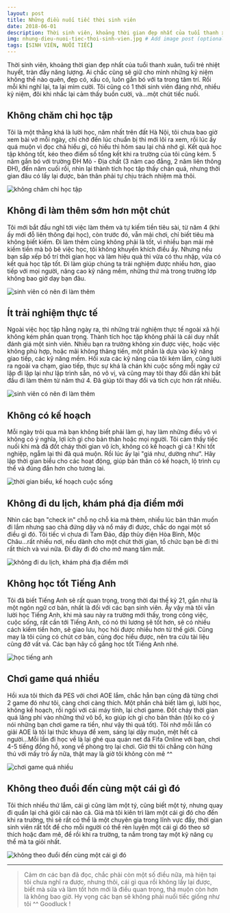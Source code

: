 ```yaml
---
layout: post
title: Những điều nuối tiếc thời sinh viên
date: 2018-06-01
description: Thời sinh viên, khoảng thời gian đẹp nhất của tuổi thanh xuân, tuổi trẻ nhiệt huyết, tràn đầy năng lượng. Ai chắc cũng sẽ giữ cho mình những kỷ niệm không thể nào quên, đẹp có, xấu có, luôn gắn bó với ta trong tâm trí.
img: nhung-dieu-nuoi-tiec-thoi-sinh-vien.jpg # Add image post (optional)
tags: [SINH VIÊN, NUỐI TIẾC]
---
```

Thời sinh viên, khoảng thời gian đẹp nhất của tuổi thanh xuân, tuổi trẻ nhiệt huyết, tràn đầy năng lượng. Ai chắc cũng sẽ giữ cho mình những kỷ niệm không thể nào quên, đẹp có, xấu có, luôn gắn bó với ta trong tâm trí. Rồi mỗi khi nghĩ lại, ta lại mỉm cười. Tôi cũng có 1 thời sinh viên đáng nhớ, nhiều kỷ niệm, đôi khi nhắc lại cảm thấy buồn cười, và...một chút tiếc nuối.

## Không chăm chỉ học tập
Tôi là một thằng khá là lười học, năm nhất trên đất Hà Nội, tôi chưa bao giờ xem bài vở mỗi ngày, chỉ chờ đến lúc chuẩn bị thi mới lôi ra xem, rồi lúc ấy quá muộn vì đọc chả hiểu gì, có hiểu thì hôm sau lại chả nhớ gì. Kết quả học tập không tốt, kéo theo điểm số tổng kết khi ra trường của tôi cũng kém. 5 năm gắn bó với trường ĐH Mỏ - Địa chất (3 năm cao đẳng, 2 năm liên thông ĐH), đến năm cuối rồi, nhìn lại thành tích học tập thấy chán quá, nhưng thời gian đâu có lấy lại được, bản thân phải tự chịu trách nhiệm mà thôi.

![không chăm chỉ học tập]({{site.baseurl}}/assets/img/luoi-hoc.jpg)

## Không đi làm thêm sớm hơn một chút
Tôi mới bắt đầu nghĩ tới việc làm thêm và tự kiếm tiền tiêu sài, từ năm 4 (khi ấy mới đỗ liên thông đại học), còn trước đó, vẫn mải chơi, chỉ biết tiêu mà không biết kiếm. Đi làm thêm cũng không phải là tốt, vì nhiều bạn mải mê kiếm tiền mà bỏ bê việc học, tôi không khuyến khích điều ấy. Nhưng nếu bạn sắp xếp bố trí thời gian học và làm hiệu quả thì vừa có thu nhập, vừa có kết quả học tập tốt. Đi làm giúp chúng ta trải nghiệm được nhiều hơn, giao tiếp với mọi người, nâng cao kỹ năng mềm, những thứ mà trong trường lớp không bao giờ dạy bạn đâu.

![sinh viên có nên đi làm thêm]({{site.baseurl}}/assets/img/sinh-vien-co-nen-di-lam-them.jpg)

## Ít trải nghiệm thực tế
Ngoài việc học tập hằng ngày ra, thì những trải nghiệm thực tế ngoài xã hội không kém phần quan trọng. Thành tích học tập không phải là cái duy nhất đánh giá một sinh viên. Nhiều bạn ra trường không xin được việc, hoặc việc không phù hợp, hoặc mãi không thăng tiến, một phần là dựa vào kỹ năng giao tiếp, các kỹ năng mềm. Hồi xưa các kỹ năng của tôi kém lắm, cũng lười ra ngoài va chạm, giao tiếp, thực sự khá là chán khi cuộc sống mỗi ngày cứ lặp đi lặp lại như lập trình sẵn, nó vô vị, và cũng may tôi thay đổi dần khi bắt đầu đi làm thêm từ năm thứ 4. Đã giúp tôi thay đổi và tích cực hơn rất nhiều.

![sinh viên có nên đi làm thêm]({{site.baseurl}}/assets/img/trai-nghiem-thuc-te.jpg)

## Không có kế hoạch
Mỗi ngày trôi qua mà bạn không biết phải làm gì, hay làm những điều vô vi không có ý nghĩa, lợi ích gì cho bản thân hoặc mọi người. Tôi cảm thấy tiếc nuối khi mà đã đốt cháy thời gian vô ích, không có kế hoạch gì cả ! Khi tốt nghiệp, ngẫm lại thì đã quá muộn. Rồi lúc ấy lại "giá như, dường như". Hãy lập thời gian biểu cho các hoạt động, giúp bản thân có kế hoạch, lộ trình cụ thể và đúng đắn hơn cho tương lai.

![thời gian biểu, kế hoạch cuộc sống]({{site.baseurl}}/assets/img/ke-hoach.jpg)

## Không đi du lịch, khám phá địa điểm mới
Nhìn các bạn "check in" chỗ nọ chỗ kia mà thèm, nhiều lúc bản thân muốn đi lắm nhưng sao chả đứng dậy và nổ máy đi được, chắc do ngại một số điều gì đó. Tôi tiếc vì chưa đi Tam Đảo, đập thủy điện Hòa Bình, Mộc Châu...rất nhiều nơi, nếu dành cho một chút thời gian, tổ chức bạn bè đi thì rất thích và vui nữa. Đi đây đi đó cho mở mang tầm mắt.

![không đi du lịch, khám phá địa điểm mới]({{site.baseurl}}/assets/img/di-phuot.jpg)

## Không học tốt Tiếng Anh
Tôi đã biết Tiếng Anh sẽ rất quan trọng, trong thời đại thế kỷ 21, gần như là một ngôn ngữ cơ bản, nhất là đối với các bạn sinh viên. Ấy vậy mà tôi vẫn lười học Tiếng Anh, khi mà sau này ra trường mới thấy, trong công việc, cuộc sống, rất cần tới Tiếng Anh, có nó thì lương sẽ tốt hơn, sẽ có nhiều cách kiếm tiền hơn, sẽ giao lưu, học hỏi được nhiều hơn từ thế giới. Cũng may là tôi cũng có chút cơ bản, cũng đọc hiểu được, nên tra cứu tài liệu cũng đỡ vất vả. Các bạn hãy cố gắng học tốt Tiếng Anh nhé.

![học tiếng anh]({{site.baseurl}}/assets/img/hoc-tieng-anh.jpg)

## Chơi game quá nhiều
Hồi xưa tôi thích đá PES với chơi AOE lắm, chắc hẳn bạn cũng đã từng chơi 2 game đó như tôi, càng chơi càng thích. Một phần chả biết làm gì, lười học, không kế hoạch, rồi ngồi với cái máy tính, lại chơi game. Đốt cháy thời gian quá lãng phí vào những thứ vô bổ, ko giúp ích gì cho bản thân (tôi ko có ý nói những bạn chơi game ra tiền, như vậy thì quá tốt). Tôi nhớ mỗi lần có giải AOE là tôi lại thức khuya để xem, sáng lại dậy muộn, mệt hết cả người...Mỗi lần đi học về là lại ghé qua quán net đá Fifa Online với bạn, chơi 4-5 tiếng đồng hồ, xong về phòng trọ lại chơi. Giờ thì tôi chẳng còn hứng thú với mấy trò ấy nữa, thật may là giờ tôi không còn mê ^^

![chơi game quá nhiều]({{site.baseurl}}/assets/img/choi-game.jpg)

## Không theo đuổi đến cùng một cái gì đó
Tôi thích nhiều thứ lắm, cái gì cũng làm một tý, cũng biết một tý, nhưng quay đi quẩn lại chả giỏi cái nào cả. Giá mà tôi kiên trì làm một cái gì đó cho đến khi ra trường, thì sẽ rất có thể là một chuyên gia trong lĩnh vực đấy, thời gian sinh viên rất tốt để cho mỗi người có thể rèn luyện một cái gì đó theo sở thích hoặc đam mê, để rồi khi ra trường, ta nắm trong tay một kỹ năng cụ thể mà ta giỏi nhất.

![không theo đuổi đến cùng một cái gì đó]({{site.baseurl}}/assets/img/muc-tieu.jpg)

___

> Cảm ơn các bạn đã đọc, chắc phải còn một số điều nữa, mà hiện tại tôi chưa nghĩ ra được, nhưng thôi, cái gì qua rồi không lấy lại được, biết mà sửa và làm tốt hơn mới là điều quan trọng, thà muộn còn hơn là không bao giờ. Hy vọng các bạn sẽ không phải nuối tiếc giống như tôi ^^ Goodluck !